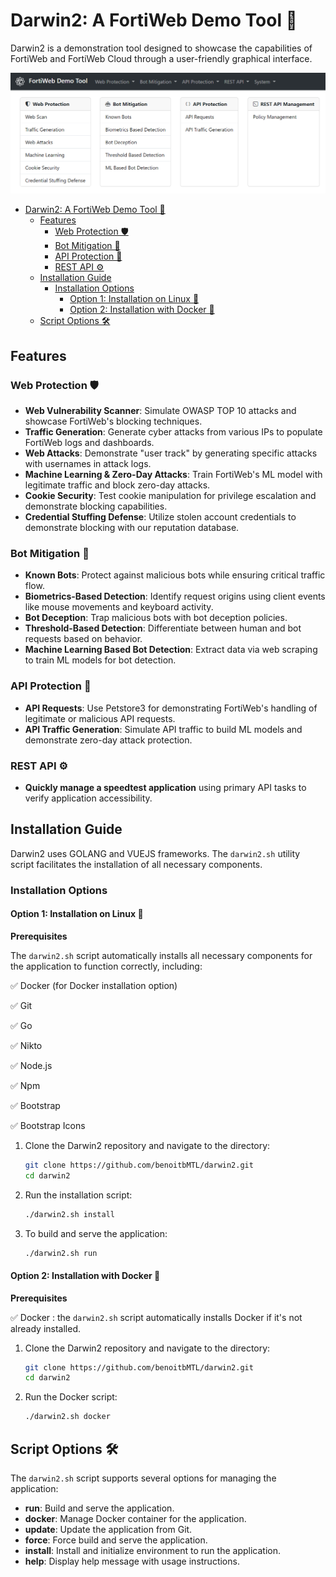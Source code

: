 # Darwin2: A FortiWeb Demo Tool 🚀

Darwin2 is a demonstration tool designed to showcase the capabilities of FortiWeb and FortiWeb Cloud through a user-friendly graphical interface.

![FortiWeb Demo Tool](images/fortiweb-demo-tool.png)

- [Darwin2: A FortiWeb Demo Tool 🚀](#darwin2-a-fortiweb-demo-tool-)
  - [Features](#features)
    - [Web Protection 🛡](#web-protection-)
    - [Bot Mitigation 🤖](#bot-mitigation-)
    - [API Protection 🔐](#api-protection-)
    - [REST API ⚙️](#rest-api-️)
  - [Installation Guide](#installation-guide)
    - [Installation Options](#installation-options)
      - [Option 1: Installation on Linux 🐧](#option-1-installation-on-linux-)
      - [Option 2: Installation with Docker 🐳](#option-2-installation-with-docker-)
  - [Script Options 🛠️](#script-options-️)

## Features

### Web Protection 🛡

- **Web Vulnerability Scanner**: Simulate OWASP TOP 10 attacks and showcase FortiWeb's blocking techniques.
- **Traffic Generation**: Generate cyber attacks from various IPs to populate FortiWeb logs and dashboards.
- **Web Attacks**: Demonstrate "user track" by generating specific attacks with usernames in attack logs.
- **Machine Learning & Zero-Day Attacks**: Train FortiWeb's ML model with legitimate traffic and block zero-day attacks.
- **Cookie Security**: Test cookie manipulation for privilege escalation and demonstrate blocking capabilities.
- **Credential Stuffing Defense**: Utilize stolen account credentials to demonstrate blocking with our reputation database.

### Bot Mitigation 🤖

- **Known Bots**: Protect against malicious bots while ensuring critical traffic flow.
- **Biometrics-Based Detection**: Identify request origins using client events like mouse movements and keyboard activity.
- **Bot Deception**: Trap malicious bots with bot deception policies.
- **Threshold-Based Detection**: Differentiate between human and bot requests based on behavior.
- **Machine Learning Based Bot Detection**: Extract data via web scraping to train ML models for bot detection.

### API Protection 🔐

- **API Requests**: Use Petstore3 for demonstrating FortiWeb's handling of legitimate or malicious API requests.
- **API Traffic Generation**: Simulate API traffic to build ML models and demonstrate zero-day attack protection.

### REST API ⚙️

- **Quickly manage a speedtest application** using primary API tasks to verify application accessibility.

## Installation Guide

Darwin2 uses GOLANG and VUEJS frameworks. The `darwin2.sh` utility script facilitates the installation of all necessary components.

### Installation Options

#### Option 1: Installation on Linux 🐧

**Prerequisites**

The `darwin2.sh` script automatically installs all necessary components for the application to function correctly, including:

✅ Docker (for Docker installation option)

✅ Git

✅ Go

✅ Nikto

✅ Node.js

✅ Npm

✅ Bootstrap

✅ Bootstrap Icons

1. Clone the Darwin2 repository and navigate to the directory:
   ```bash
   git clone https://github.com/benoitbMTL/darwin2.git
   cd darwin2
   ```
2. Run the installation script:
   ```bash
   ./darwin2.sh install
   ```
3. To build and serve the application:
   ```bash
   ./darwin2.sh run
   ```

#### Option 2: Installation with Docker 🐳

**Prerequisites**

✅ Docker : the `darwin2.sh` script automatically installs Docker if it's not already installed.

1. Clone the Darwin2 repository and navigate to the directory:
   ```bash
   git clone https://github.com/benoitbMTL/darwin2.git
   cd darwin2
   ```
2. Run the Docker script:
   ```bash
   ./darwin2.sh docker
   ```

## Script Options 🛠️

The `darwin2.sh` script supports several options for managing the application:

- **run**: Build and serve the application.
- **docker**: Manage Docker container for the application.
- **update**: Update the application from Git.
- **force**: Force build and serve the application.
- **install**: Install and initialize environment to run the application.
- **help**: Display help message with usage instructions.